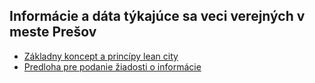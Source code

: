 ## Informácie a dáta týkajúce sa veci verejných v meste Prešov

- [Základny koncept a princípy lean city](https://www.ie.edu/insights/articles/lean-cities-2/)
- [Predloha pre podanie žiadosti o informácie](/docs/Ziadost-Informacie-template.md)

